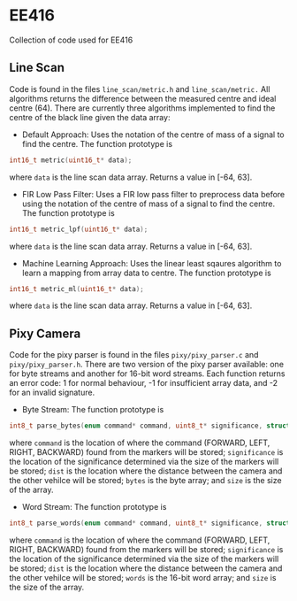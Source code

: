 # EE416
Collection of code used for EE416

## Line Scan
Code is found in the files `line_scan/metric.h` and `line_scan/metric.` All algorithms returns the difference between the measured centre and ideal centre (64). There are currently three algorithms implemented to find the centre of the black line given the data array:

* Default Approach:
Uses the notation of the centre of mass of a signal to find the centre. The function prototype is
```c
int16_t metric(uint16_t* data);
```
where `data` is the line scan data array. Returns a value in [-64, 63].

* FIR Low Pass Filter:
Uses a FIR low pass filter to preprocess data before using the notation of the centre of mass of a signal to find the centre. The function prototype is
```c
int16_t metric_lpf(uint16_t* data);
```
where `data` is the line scan data array. Returns a value in [-64, 63].

* Machine Learning Approach:
Uses the linear least sqaures algorithm to learn a mapping from array data to centre. The function prototype is
```c
int16_t metric_ml(uint16_t* data);
```
where `data` is the line scan data array. Returns a value in [-64, 63].

## Pixy Camera
Code for the pixy parser is found in the files `pixy/pixy_parser.c` and `pixy/pixy_parser.h`. There are two version of the pixy parser available: one for byte streams and another for 16-bit word streams. Each function returns an error code: 1 for normal behaviour, -1 for insufficient array data, and -2 for an invalid signature.

* Byte Stream:
The function prototype is
```c
int8_t parse_bytes(enum command* command, uint8_t* significance, struct vec3* dist, uint8_t* bytes, uint16_t size);
```
where `command` is the location of where the command (FORWARD, LEFT, RIGHT, BACKWARD) found from the markers will be stored; `significance` is the location of the significance determined via the size of the markers will be stored; `dist` is the location where the distance between the camera and the other vehilce will be stored; `bytes` is the byte array; and `size` is the size of the array.

* Word Stream:
The function prototype is
```c
int8_t parse_words(enum command* command, uint8_t* significance, struct vec3* dist, uint8_t* words, uint16_t size);
```
where `command` is the location of where the command (FORWARD, LEFT, RIGHT, BACKWARD) found from the markers will be stored; `significance` is the location of the significance determined via the size of the markers will be stored; `dist` is the location where the distance between the camera and the other vehilce will be stored; `words` is the 16-bit word array; and `size` is the size of the array.
